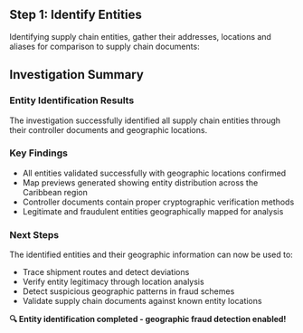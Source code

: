 ## Step 1: Identify Entities

Identifying supply chain entities, gather their addresses, locations and aliases for comparison to supply chain documents:
























## Investigation Summary

### Entity Identification Results

The investigation successfully identified all supply chain entities through their controller documents and geographic locations.

### Key Findings

- All entities validated successfully with geographic locations confirmed
- Map previews generated showing entity distribution across the Caribbean region
- Controller documents contain proper cryptographic verification methods
- Legitimate and fraudulent entities geographically mapped for analysis

### Next Steps

The identified entities and their geographic information can now be used to:
- Trace shipment routes and detect deviations
- Verify entity legitimacy through location analysis
- Detect suspicious geographic patterns in fraud schemes
- Validate supply chain documents against known entity locations

**🔍 Entity identification completed - geographic fraud detection enabled!**

